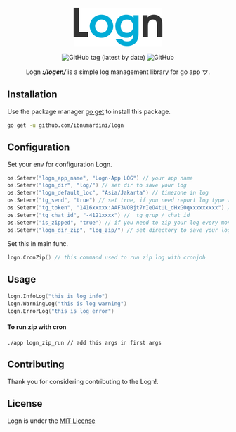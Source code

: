 <p align="center">
    <img src="logo.png"></img>
</p>

<div align="center">
    
![GitHub tag (latest by date)](https://img.shields.io/github/v/tag/ibnumardini/logn)
![GitHub](https://img.shields.io/github/license/ibnumardini/logn)

</div>

<p align="center">
    Logn <em><strong>:/logen/</strong></em> is a simple log management library for go app ツ.
</p>

## Installation

Use the package manager [go get](https://golang.org/cmd/go/#hdr-Download_and_install_packages_and_dependencies) to install this package.

```bash
go get -u github.com/ibnumardini/logn
```

## Configuration

Set your env for configuration Logn.

```go
os.Setenv("logn_app_name", "Logn-App LOG") // your app name
os.Setenv("logn_dir", "log/") // set dir to save your log
os.Setenv("logn_default_loc", "Asia/Jakarta") // timezone in log
os.Setenv("tg_send", "true") // set true, if you need report log type warning & error to telegam
os.Setenv("tg_token", "1416xxxxx:AAF3VOBjt7rIeO4tUL_dHxG0qxxxxxxxxx") // tg bot token
os.Setenv("tg_chat_id", "-4121xxxx") //  tg grup / chat_id
os.Setenv("is_zipped", "true") // if you need to zip your log every month
os.Setenv("logn_dir_zip", "log_zip/") // set directory to save your log
```

Set this in main func.

```go
logn.CronZip() // this command used to run zip log with cronjob
```

## Usage

```go
logn.InfoLog("this is log info")
logn.WarningLog("this is log warning")
logn.ErrorLog("this is log error")
```

#### To run zip with cron

```script
./app logn_zip_run // add this args in first args

```

## Contributing

Thank you for considering contributing to the Logn!.

## License

Logn is under the [MIT License](LICENSE.md)
